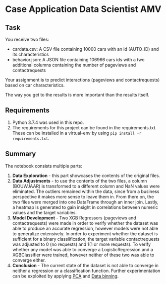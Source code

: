 # Case Application Data Scientist AMV
##  Task
You receive two files:
- cardata.csv: A CSV file containing 10000 cars with an id (AUTO_ID) and its characteristics
- behavior.json: A JSON file containing 106966 cars ids with a two additional columns containing the number of pageviews and contactrequests

Your assignment is to predict interactions (pageviews and contactrequests) based on car characteristics. 

The way you get to the results is more important than the results itself.

## Requirements

1) Python 3.7.4 was used in this repo.
2) The requirements for this project can be found in the requirements.txt. These can be installed in a virtual-env by using `pip install -r requirements.txt`.

## Summary

The notebook consists multiple parts:
1) **Data Exploration** - this part showcases the contents of the original files.
2) **Data Adjustments** - to use the contents of the two files, a column (BOUWJAAR) is transformed to a different column and NaN values were eliminated. The outliers remained within the data, since from a business perspective it makes more sense to leave them in. From there on, the two files were merged into one DataFrame through an inner join. Lastly, a heatmap is generated to gain insight in correlations between numeric values and the target variables.
3) **Model Development** - Two XGB Regressors (pageviews and contactrequests) were made in order to verify whether the dataset was able to produce an accurate regression, however models were not able to generalize extensively. In order to experiment whether the dataset is sufficient for a binary classiification, the target variable contactrequests was adjusted to 0 (no requests) and 1(1 or more requests). To verify whether any model was able to converge a LogisticRegression and a XGBClassifier were trained, however neither of these two was able to converge either.
4) **Conclusion** - The current state of the dataset is not able to converge in neither a regression or a classification function. Further experimentation can be exploited by applying [PCA](https://en.wikipedia.org/wiki/Principal_component_analysis) and [Data binning](https://en.wikipedia.org/wiki/Data_binning). 
